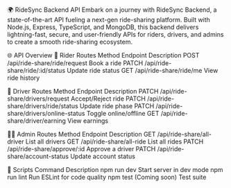 🌍 RideSync Backend API
Embark on a journey with RideSync Backend, a state-of-the-art API fueling a next-gen ride-sharing platform. Built with Node.js, Express, TypeScript, and MongoDB, this backend delivers lightning-fast, secure, and user-friendly APIs for riders, drivers, and admins to create a smooth ride-sharing ecosystem.

  
  
  
  

🌐 API Overview
🚴 Rider Routes
Method	Endpoint	Description
POST	/api/ride-share/ride/request	Book a ride
PATCH	/api/ride-share/ride/:id/status	Update ride status
GET	/api/ride-share/ride/me	View ride history

🚖 Driver Routes
Method	Endpoint	Description
PATCH	/api/ride-share/drivers/request	Accept/Reject ride
PATCH	/api/ride-share/drivers/ride/status	Update ride phase
PATCH	/api/ride-share/drivers/online-status	Toggle online/offline
GET	/api/ride-share/driver/earning	View earnings

🧑‍💼 Admin Routes
Method	Endpoint	Description
GET	/api/ride-share/all-driver	List all drivers
GET	/api/ride-share/all-ride	List all rides
PATCH	/api/ride-share/approve/:id	Approve a driver
PATCH	/api/ride-share/account-status	Update account status

🧪 Scripts
Command	Description
npm run dev	Start server in dev mode
npm run lint	Run ESLint for code quality
npm test	(Coming soon) Test suite
